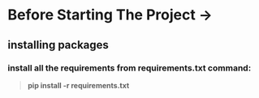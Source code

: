 
# Before Starting The Project ->
## installing packages
### install all the requirements from requirements.txt command:
  > **pip install -r requirements.txt**
